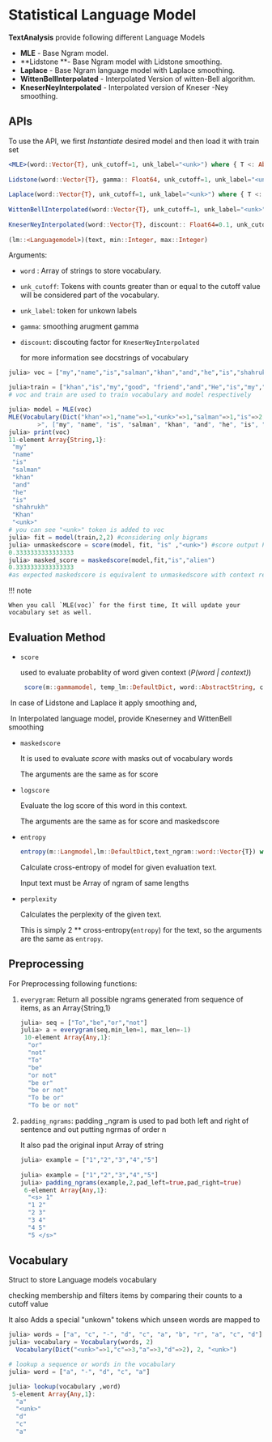 #  Statistical Language Model 

**TextAnalysis** provide following different Language Models 

- **MLE** - Base Ngram model.
- **Lidstone **- Base Ngram model with Lidstone smoothing.
- **Laplace** - Base Ngram language model with Laplace smoothing.
- **WittenBellInterpolated** - Interpolated Version of witten-Bell algorithm.
- **KneserNeyInterpolated** - Interpolated  version of Kneser -Ney smoothing.

## APIs

To use the API, we first *Instantiate* desired model and then load it with train set

```julia
<MLE>(word::Vector{T}, unk_cutoff=1, unk_label="<unk>") where { T <: AbstractString}
        
Lidstone(word::Vector{T}, gamma:: Float64, unk_cutoff=1, unk_label="<unk>") where { T <: AbstractString}
        
Laplace(word::Vector{T}, unk_cutoff=1, unk_label="<unk>") where { T <: AbstractString}
        
WittenBellInterpolated(word::Vector{T}, unk_cutoff=1, unk_label="<unk>") where { T <: AbstractString}
        
KneserNeyInterpolated(word::Vector{T}, discount:: Float64=0.1, unk_cutoff=1, unk_label="<unk>") where { T <: AbstractString}
        
(lm::<Languagemodel>)(text, min::Integer, max::Integer)
```
Arguments:

 * `word` : Array of  strings to store vocabulary.

 * `unk_cutoff`: Tokens with counts greater than or equal to the cutoff value will be considered part of the vocabulary.

 * `unk_label`: token for unkown labels 

 *  `gamma`: smoothing arugment gamma 

 * `discount`:  discouting factor for `KneserNeyInterpolated`

   for more information see docstrings of vocabulary

```julia
julia> voc = ["my","name","is","salman","khan","and","he","is","shahrukh","Khan"]

julia>train = ["khan","is","my","good", "friend","and","He","is","my","brother"]
# voc and train are used to train vocabulary and model respectively

julia> model = MLE(voc)
MLE(Vocabulary(Dict("khan"=>1,"name"=>1,"<unk>"=>1,"salman"=>1,"is"=>2,"Khan"=>1,"my"=>1,"he"=>1,"shahrukh"=>1,"and"=>1…), 1, "<unk
        >", ["my", "name", "is", "salman", "khan", "and", "he", "is", "shahrukh", "Khan", "<unk>"]))
julia> print(voc)
11-element Array{String,1}:
 "my"      
 "name"    
 "is"      
 "salman"  
 "khan"    
 "and"     
 "he"      
 "is"      
 "shahrukh"
 "Khan"    
 "<unk>"   
# you can see "<unk>" token is added to voc 
julia> fit = model(train,2,2) #considering only bigrams
julia> unmaskedscore = score(model, fit, "is" ,"<unk>") #score output P(word | context) without replacing context word with "<unk>"
0.3333333333333333
julia> masked_score = maskedscore(model,fit,"is","alien")
0.3333333333333333
#as expected maskedscore is equivalent to unmaskedscore with context replaced with "<unk>"

```
!!! note

    When you call `MLE(voc)` for the first time, It will update your vocabulary set as well. 

## Evaluation Method

- `score` 

    used to evaluate probablity of word given context (*P(word | context)*)

   ```julia
	score(m::gammamodel, temp_lm::DefaultDict, word::AbstractString, context::AbstractString)
   ```

​	In case of Lidstone and Laplace it apply smoothing and, 

​	In Interpolated language model, provide Kneserney and WittenBell smoothing  

- `maskedscore` 

  It is used to evaluate *score* with masks out of vocabulary words

  The arguments are the same as for score

- `logscore` 

  Evaluate the log score of this word in this context.

  The arguments are the same as for score and maskedscore

- `entropy`
	```julia
  entropy(m::Langmodel,lm::DefaultDict,text_ngram::word::Vector{T}) where { T <: AbstractString}
	```

  Calculate cross-entropy of model for given evaluation text.

  Input text must be Array of ngram of same lengths

- `perplexity`  

  Calculates the perplexity of the given text.

  This is simply 2 ** cross-entropy(`entropy`) for the text, so the arguments are the same as `entropy`.

##  Preprocessing

 For Preprocessing following functions:

1. `everygram`: Return all possible ngrams generated from sequence of items, as an Array{String,1}

   ```julia
   julia> seq = ["To","be","or","not"]
   julia> a = everygram(seq,min_len=1, max_len=-1)
    10-element Array{Any,1}:
     "or"          
     "not"         
     "To"          
     "be"                  
     "or not" 
     "be or"       
     "be or not"   
     "To be or"    
     "To be or not"
   ```

2. `padding_ngrams`: padding _ngram is used to pad both left and right of sentence and out putting ngrmas of order n

   It also pad the original input Array of string 

   ```julia
   julia> example = ["1","2","3","4","5"]
         
   julia> example = ["1","2","3","4","5"]
   julia> padding_ngrams(example,2,pad_left=true,pad_right=true)
    6-element Array{Any,1}:
     "<s> 1" 
     "1 2"   
     "2 3"   
     "3 4"   
     "4 5"   
     "5 </s>"
   ```
## Vocabulary 

Struct to store Language models vocabulary

checking membership and filters items by comparing their counts to a cutoff value

It also Adds a special "unkown" tokens which unseen words are mapped to

```julia
julia> words = ["a", "c", "-", "d", "c", "a", "b", "r", "a", "c", "d"]
julia> vocabulary = Vocabulary(words, 2) 
  Vocabulary(Dict("<unk>"=>1,"c"=>3,"a"=>3,"d"=>2), 2, "<unk>") 

# lookup a sequence or words in the vocabulary
julia> word = ["a", "-", "d", "c", "a"]

julia> lookup(vocabulary ,word)
 5-element Array{Any,1}:
  "a"    
  "<unk>"
  "d"    
  "c"    
  "a"
```

